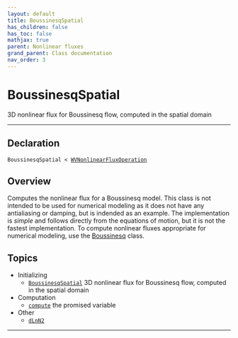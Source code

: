```yaml
---
layout: default
title: BoussinesqSpatial
has_children: false
has_toc: false
mathjax: true
parent: Nonlinear fluxes
grand_parent: Class documentation
nav_order: 3
---
```


#  BoussinesqSpatial

3D nonlinear flux for Boussinesq flow, computed in the spatial domain


---

## Declaration

<div class="language-matlab highlighter-rouge"><div class="highlight"><pre class="highlight"><code>BoussinesqSpatial < <a href="/classes/wvnonlinearfluxoperation/" title="WVNonlinearFluxOperation">WVNonlinearFluxOperation</a></code></pre></div></div>

## Overview
 
  Computes the nonlinear flux for a Boussinesq model. This class is not
  intended to be used for numerical modeling as it does not have any
  antialiasing or damping, but is indended as an example. The
  implementation is *simple* and follows directly from the equations of
  motion, but it is not the fastest implementation. To compute
  nonlinear fluxes appropriate for numerical modeling, use the
  [Boussinesq](/classes/boussinesq/) class.
 
    


## Topics
+ Initializing
  + [`BoussinesqSpatial`](/classes/nonlinear-fluxes/boussinesqspatial/boussinesqspatial.html) 3D nonlinear flux for Boussinesq flow, computed in the spatial domain
+ Computation
  + [`compute`](/classes/nonlinear-fluxes/boussinesqspatial/compute.html) the promised variable
+ Other
  + [`dLnN2`](/classes/nonlinear-fluxes/boussinesqspatial/dlnn2.html) 


---